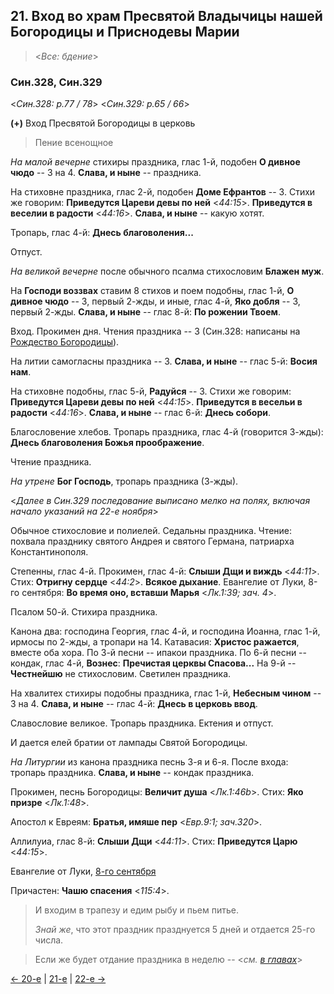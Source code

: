 
## 21. Вход во храм Пресвятой Владычицы нашей Богородицы и Приснодевы Марии

> <*Все: бдение*>

### Син.328, Син.329

<*Син.328: p.77 / 78*>
<*Син.329: p.65 / 66*>

**(+)** Вход Пресвятой Богородицы в церковь

> Пение всенощное

*На малой вечерне* стихиры праздника, глас 1-й, подобен **О дивное чюдо** -- 3 на 4.
**Слава, и ныне** -- праздника.

На стиховне праздника, глас 2-й, подобен **Доме Ефрантов** -- 3. 
Стихи же говорим: **Приведутся Цареви девы по ней** <*44:15*>.
**Приведутся в веселии в радости** <*44:16*>.
**Слава, и ныне** -- какую хотят. 

Тропарь, глас 4-й: **Днесь благоволения...**

Отпуст.

*На великой вечерне* после обычного псалма стихословим **Блажен муж**. 

На **Господи воззвах** ставим 8 стихов и поем подобны, глас 1-й, **О дивное чюдо** -- 3, 
первый 2-жды, и иные, глас 4-й, **Яко добля** -- 3, первый 2-жды.
**Слава, и ныне** -- глас 8-й: **По рожении Твоем**. 

Вход. Прокимен дня. Чтения праздника -- 3 (Син.328: написаны на [Рождество Богородицы](../09_september/09_08_SAB.ru.md)).

На литии самогласны праздника -- 3. 
**Слава, и ныне** -- глас 5-й: **Восия нам**. 

На стиховне подобны, глас 5-й, **Радуйся** -- 3.
Стихи же говорим: **Приведутся Цареви девы по ней** <*44:15*>.
**Приведутся в весельи в радости** <*44:16*>.
**Слава, и ныне** -- глас 6-й: **Днесь собори**. 

Благословение хлебов. Тропарь праздника, глас 4-й (говорится 3-жды): 
**Днесь благоволения Божья проображение**. 

Чтение праздника. 

*На утрене* **Бог Господь**, тропарь праздника (3-жды).

<*Далее в Син.329 последование выписано мелко на полях, включая начало указаний на 22-е ноября*>

Обычное стихословие и полиелей. Седальны праздника. 
Чтение: похвала празднику святого Андрея и святого Германа, патриарха Константинополя.

Степенны, глас 4-й. 
Прокимен, глас 4-й: **Слыши Дщи и виждь** <*44:11*>. 
Стих: **Отригну сердце** <*44:2*>.
**Всякое дыхание**. 
Евангелие от Луки, 8-го сентября: **Во время оно, вставши Марья** <*Лк.1:39; зач. 4*>.

Псалом 50-й. Стихира праздника. 

Канона два: господина Георгия, глас 4-й, и господина Иоанна, глас 1-й, 
ирмосы по 2-жды, а тропари на 14. 
Катавасия: **Христос ражается**, вместе оба хора. 
По 3-й песни -- ипакои праздника. 
По 6-й песни -- кондак, глас 4-й, **Вознес**: **Пречистая церквы Спасова...** 
На 9-й -- **Честнейшю** не стихословим. 
Светилен праздника. 

На хвалитех стихиры подобны праздника, глас 1-й, **Небесным чином** -- 3 на 4.
**Слава, и ныне** -- глас 4-й: **Днесь в церковь ввод**. 

Славословие великое. Тропарь праздника. 
Ектения и отпуст. 

И дается елей братии от лампады Святой Богородицы. 

*На Литургии* из канона праздника песнь 3-я и 6-я. 
После входа: тропарь праздника. **Слава, и ныне** -- кондак праздника. 

Прокимен, песнь Богородицы: **Величит душа** <*Лк.1:46b*>. 
Стих: **Яко призре** <*Лк.1:48*>.

Апостол к Евреям: **Братья, имяше пер** <*Евр.9:1; зач.320*>.

Аллилуиа, глас 8-й: **Слыши Дщи** <*44:11*>. 
Стих: **Приведутся Царю** <*44:15*>. 

Евангелие от Луки, [8-го сентября](../09_september/09_08_SAB.ru.md)

Причастен: **Чашю спасения** <*115:4*>.

> И входим в трапезу и едим рыбу и пьем питье. 
>  
> *Знай же*, что этот праздник празднуется 5 дней и отдается 25-го числа.

> Если же будет отдание праздника в неделю -- <*см. [в главах](../chapters/SAB/Sin_328_329/m_a_003.md)*>

[← 20-е](11_20_SAB.ru.md) | [21-е](README.md#21-й) | [22-е →](11_22_SAB.ru.md)
